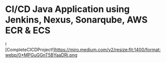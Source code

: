 # CI/CD Java Application using Jenkins, Nexus, Sonarqube, AWS ECR & ECS
![CompleteCICDProject!]https://miro.medium.com/v2/resize:fit:1400/format:webp/0*MPGuGGnT5BYaaDRi.png

